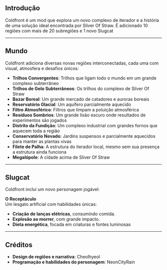 ## Introdução

Coldfront é um mod que explora um novo complexo de iterador e a história de uma solução ideal encontrada por Sliver Of Straw. É adicionado 10 regiões com mais de 20 subregiões e 1 novo Slugcat

---

## Mundo

Coldfront adiciona diversas novas regiões interconectadas, cada uma com visual, atmosfera e desafios únicos:

- **Trilhos Convergentes**: Trilhos que ligam todo o mundo em um grande complexo subterrâneo
- **Trilhos de Gelo Subterrâneos**: Os trilhos do complexo de Sliver Of Straw
- **Bazar Boreal**: Um grande mercado de catadores e auroras boreais
- **Reservatório Glacial**: Um aquífero parcialmente aquecido
- **Filtro Atmosférico**: Filtros que limpam a poluição atmosférica
- **Resíduos Sombrios**: Um grande lixão escuro onde resultados de experimentos são jogados 
- **Distrito da Fundição**: Um complexo industrial com grandes fornos que aquecem toda a região 
- **Conservatório Nevado**: Jardins suspensos e parcialmente aquecidos para manter as plantas vivas
- **Filete de Palha**: A estrutura do iterador local, mesmo sem sua presença a estrutura ainda funciona
- **Megalópole**: A cidade acima de Sliver Of Straw
    
---

## Slugcat

Coldfront inclui um novo personagem jogável:

**O Receptáculo**  
Um lesgato artificial com habilidades únicas:

- **Criação de lanças elétricas**, consumindo comida.
- **Explosão ao morrer**, com grande impacto.
- **Dieta energética**, focada em criaturas e fontes luminosas

---

## Créditos

- **Design de regiões e narrativa**: Cheolhyeol
- **Programação e habilidades do personagem**: NeonCityRain
